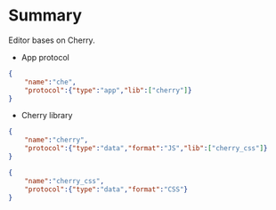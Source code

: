# Summary

Editor bases on Cherry.

- App protocol
  
```JSON
{
    "name":"che",
    "protocol":{"type":"app","lib":["cherry"]}
}
```

- Cherry library
  
```JSON
{
    "name":"cherry",
    "protocol":{"type":"data","format":"JS","lib":["cherry_css"]}
}
```

```JSON
{
    "name":"cherry_css",
    "protocol":{"type":"data","format":"CSS"}
}
```
